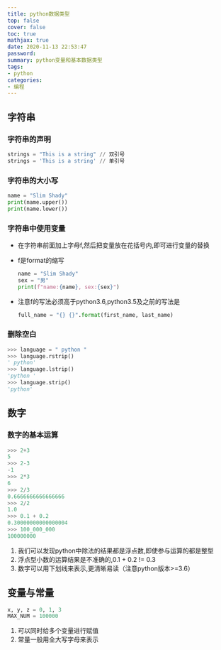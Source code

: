 ```yaml
---
title: python数据类型
top: false
cover: false
toc: true
mathjax: true
date: 2020-11-13 22:53:47
password:
summary: python变量和基本数据类型
tags:
- python
categories:
- 编程
---
```


## 字符串

### 字符串的声明

``` python
strings = "This is a string" // 双引号
strings = 'This is a string' // 单引号
```

### 字符串的大小写

``` python
name = "Slim Shady"
print(name.upper())
print(name.lower())
```

### 字符串中使用变量

* 在字符串前面加上字母f,然后把变量放在花括号内,即可进行变量的替换
* f是format的缩写

    ``` python
    name = "Slim Shady"
    sex = "男"
    print(f"name:{name}, sex:{sex}")
    ```

* 注意f的写法必须高于python3.6,python3.5及之前的写法是

    ``` python
    full_name = "{} {}".format(first_name, last_name)
    ```

### 删除空白

``` python
>>> language = " python "
>>> language.rstrip()
' python'
>>> language.lstrip()
'python '
>>> language.strip()
'python'
```

## 数字

### 数字的基本运算

``` python
>>> 2+3
5
>>> 2-3
-1
>>> 2*3
6
>>> 2/3
0.6666666666666666
>>> 2/2
1.0
>>> 0.1 + 0.2
0.30000000000000004
>>> 100_000_000
100000000
```

1. 我们可以发现python中除法的结果都是浮点数,即使参与运算的都是整型
2. 浮点型小数的运算结果是不准确的,0.1 + 0.2 != 0.3
3. 数字可以用下划线来表示,更清晰易读（注意python版本>=3.6）

## 变量与常量

``` python
x, y, z = 0, 1, 3
MAX_NUM = 100000
```

1. 可以同时给多个变量进行赋值
2. 常量一般用全大写字母来表示
